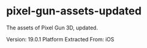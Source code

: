 # pixel-gun-assets-updated
The assets of Pixel Gun 3D, updated. 

Version: 19.0.1
Platform Extracted From: iOS
